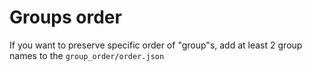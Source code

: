 # Groups order

If you want to preserve specific order of "group"s, add at least 2 group names to the `group_order/order.json`
